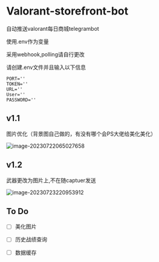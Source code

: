 # Valorant-storefront-bot
 自动推送valorant每日商城telegrambot

使用.env作为变量


采用webhook,polling请自行更改

请创建.env文件并且输入以下信息

~~~env
PORT=''
TOKEN=''
URL=''
User=''
PASSWORD=''
~~~

## v1.1

图片优化（背景图自己做的，有没有哪个会PS大佬给美化美化）

![image-20230722065027658](https://luchetuchuang.oss-cn-beijing.aliyuncs.com/aprimg/image-20230722065027658.png)

## v1.2

武器更改为图片上,不在随captuer发送

![image-20230723220953912](https://luchetuchuang.oss-cn-beijing.aliyuncs.com/aprimg/image-20230723220953912.png)

## To Do

- [ ] 美化图片
- [ ] 历史战绩查询
- [ ] 数据缓存

